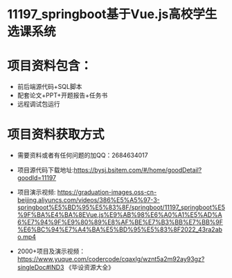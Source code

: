 #  11197_springboot基于Vue.js高校学生选课系统
 
# 项目资料包含：
* 前后端源代码+SQL脚本
* 配套论文+PPT+开题报告+任务书
* 远程调试包运行

# 项目资料获取方式
* 需要资料或者有任何问题的加QQ：2684634017
* 项目源代码下载地址:https://bysj.bsitem.com/#/home/goodDetail?goodId=11197

* 项目演示视频:  https://graduation-images.oss-cn-beijing.aliyuncs.com/videos/386%E5%A5%97-3-springboot%E5%BD%95%E5%83%8F/springboot/11197_springboot%E5%9F%BA%E4%BA%8EVue.js%E9%AB%98%E6%A0%A1%E5%AD%A6%E7%94%9F%E9%80%89%E8%AF%BE%E7%B3%BB%E7%BB%9F%E6%BC%94%E7%A4%BA%E5%BD%95%E5%83%8F2022_43ra2abo.mp4


* 2000+项目及演示视频：https://www.yuque.com/codercode/cqaxlg/wznt5a2m92ay93gz?singleDoc#lND3 《毕设资源大全》






